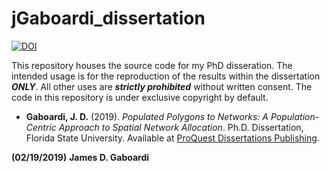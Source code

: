 jGaboardi_dissertation
======================

[![DOI](https://zenodo.org/badge/171543484.svg)](https://zenodo.org/badge/latestdoi/171543484)

This repository houses the source code for my PhD disseration. The intended usage is for the reproduction of the results within the dissertation ***ONLY***. All other uses are ***strictly prohibited*** without written consent. The code in this repository is under exclusive copyright by default.

* **Gaboardi, J. D.** (2019). *Populated Polygons to Networks: A Population-Centric Approach to Spatial Network Allocation*. Ph.D. Dissertation, Florida State University. Available at [ProQuest Dissertations Publishing](https://search.proquest.com/openview/e928368d7bb867bbf067fcad62011de3/1?pq-origsite=gscholar&cbl=18750&diss=y).

**(02/19/2019)**
**James D. Gaboardi**
